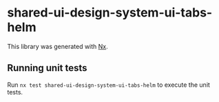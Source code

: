 # shared-ui-design-system-ui-tabs-helm

This library was generated with [Nx](https://nx.dev).


## Running unit tests

Run `nx test shared-ui-design-system-ui-tabs-helm` to execute the unit tests.

